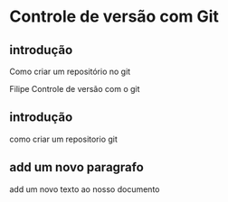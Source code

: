 # Controle de versão com Git

## introdução 

Como criar um repositório no git
  
  Filipe
Controle de versão com o git

## introdução 
como criar um repositorio git

## add um novo paragrafo

add um novo texto ao nosso documento
